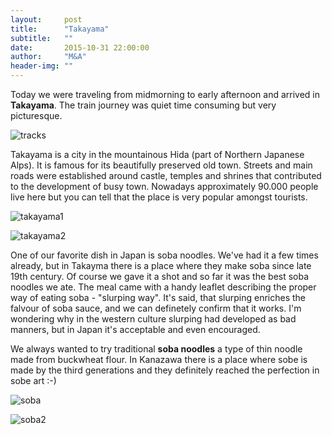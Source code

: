 ```yaml
---
layout:     post
title:      "Takayama"
subtitle:   ""
date:       2015-10-31 22:00:00
author:     "M&A"
header-img: ""
---
```


Today we were traveling from midmorning to early afternoon and arrived in **Takayama**. The train journey was quiet time consuming but very picturesque.

![tracks](https://lh3.googleusercontent.com/-sy6XvtVUl08/VjTRU21IYXI/AAAAAAAAXvc/Z9UR0c_uWbY/s800-Ic42/20151031_111252.jpg)

Takayama is a city in the mountainous Hida (part of Northern Japanese Alps). It is famous for its beautifully preserved old town.
Streets and main roads were established around castle, temples and shrines that contributed to the development of busy town. Nowadays approximately 90.000 people live here but you can tell that the place is very popular amongst tourists.

![takayama1](https://lh3.googleusercontent.com/-5hESyBW5NDw/VjSo4n0YQRI/AAAAAAAAXfg/8j0PbNAmVqA/s800-Ic42/DSC09888.JPG)

![takayama2](https://lh3.googleusercontent.com/-HYCYl-m6gBQ/VjSow_xzrcI/AAAAAAAAXe0/S3tv-6ZedfE/s800-Ic42/DSC09899.JPG)

One of our favorite dish in Japan is soba noodles. We've had it a few times already, but in Takayma there is a place where they make soba since late 19th century. Of course we gave it a shot and so far it was the best soba noodles we ate. The meal came with a handy leaflet describing the proper way of eating soba - "slurping way". It's said, that slurping enriches the falvour of soba sauce, and we can definetely confirm that it works. I'm wondering why in the western culture slurping had developed as bad manners, but in Japan it's acceptable and even encouraged.


We always wanted to try traditional **soba noodles** a type of thin noodle made from buckwheat flour. In Kanazawa there is a place where sobe is made by the third generations and they definitely reached the perfection in sobe art :-)

![soba](https://lh3.googleusercontent.com/-DqQC8FlkFO4/VjTRU4WXv5I/AAAAAAAAXvc/XqEJe377bSE/s800-Ic42/20151031_132137.jpg)

![soba2](https://lh3.googleusercontent.com/-KrgfvkPXWAo/VjSo6ERUU-I/AAAAAAAAXfs/NPpzKieG9Bs/s800-Ic42/DSC09883.JPG)
